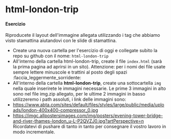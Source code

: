 # html-london-trip
#### Esercizio
Riproducete il layout dell'immagine allegata utilizzando i tag che abbiamo visto stamattina aiutandovi con le slide di stamattina.
- Create una nuova cartella per l'esercizio di oggi e collegate subito la repo su github con il nome: `html-london-trip`
- All'interno della cartella html-london-trip, create il file `index.html` (sarà la prima pagina ad aprirsi in un sito).
  Attenzione: per i nomi dei file usate sempre lettere minuscole e trattini al posto degli spazi :faccia_leggermente_sorridente:
- All'interno della cartella <b>html-london-trip</b>, create una sottocartella `img` nella quale inserirete le immagini necessarie.
Le prime 3 immagini in alto sono nel file img.zip allegato, per le ultime 2 immagini in basso utilizzeremo i path assoluti, i link delle immagini sono:
- https://www.abta.com/sites/default/files/styles/large/public/media/uploads/london-400x400-compressor_0.jpg
- https://imgc.allpostersimages.com/img/posters/evening-tower-bridge-and-river-thames-london_u-L-P2QVZJ0.jpg?artPerspective=n
Ricordatevi di pushare di tanto in tanto per consegnare il vostro lavoro in modo incrementale.
